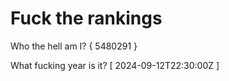 # Fuck the rankings

Who the hell am I?
{ 5480291 }

What fucking year is it?
[ 2024-09-12T22:30:00Z ]
